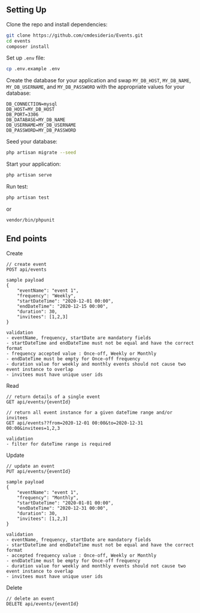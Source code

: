## Setting Up

Clone the repo and install dependencies:

```bash
git clone https://github.com/cmdesiderio/Events.git
cd events
composer install
```

Set up `.env` file:

```bash
cp .env.example .env
```

Create the database for your application and swap `MY_DB_HOST`, `MY_DB_NAME`, `MY_DB_USERNAME`, and `MY_DB_PASSWORD` with the appropriate values for your database:

```
DB_CONNECTION=mysql
DB_HOST=MY_DB_HOST
DB_PORT=3306
DB_DATABASE=MY_DB_NAME
DB_USERNAME=MY_DB_USERNAME
DB_PASSWORD=MY_DB_PASSWORD
```

Seed your database:

```bash
php artisan migrate --seed
```

Start your application:

```bash
php artisan serve
```

Run test:

```bash
php artisan test
```
or
```bash
vendor/bin/phpunit
```

End points
----------

Create
```
// create event
POST api/events

sample payload
{
    "eventName": "event 1",
    "frequency": "Weekly",
    "startDateTime": "2020-12-01 00:00",
    "endDateTime": "2020-12-15 00:00",
    "duration": 30, 
    "invitees": [1,2,3]
}

validation
- eventName, frequency, startDate are mandatory fields
- startDateTime and endDateTime must not be equal and have the correct format
- frequency accepted value : Once-off, Weekly or Monthly
- endDateTime must be empty for Once-off frequency
- duration value for weekly and monthly events should not cause two event instance to overlap
- invitees must have unique user ids
```

Read
```
// return details of a single event
GET api/events/{eventId}

// return all event instance for a given dateTime range and/or invitees
GET api/events??from=2020-12-01 00:00&to=2020-12-31 00:00&invitees=1,2,3

validation
- filter for dateTime range is required
```

Update
```
// update an event
PUT api/events/{eventId}

sample payload
{
    "eventName": "event 1",
    "frequency": "Monthly",
    "startDateTime": "2020-01-01 00:00",
    "endDateTime": "2020-12-31 00:00",
    "duration": 30, 
    "invitees": [1,2,3]
}

validation
- eventName, frequency, startDate are mandatory fields
- startDateTime and endDateTime must not be equal and have the correct format
- accepted frequency value : Once-off, Weekly or Monthly
- endDateTime must be empty for Once-off frequency
- duration value for weekly and monthly events should not cause two event instance to overlap
- invitees must have unique user ids
```

Delete
```
// delete an event
DELETE api/events/{eventId}

```
